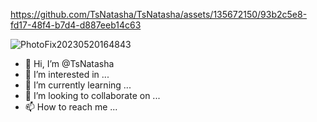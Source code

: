 

https://github.com/TsNatasha/TsNatasha/assets/135672150/93b2c5e8-fd17-48f4-b7d4-d887eeb14c63

![PhotoFix20230520164843](https://github.com/TsNatasha/TsNatasha/assets/135672150/194ea7b1-9b12-42ce-b27c-8b8e47007e73)
- 👋 Hi, I’m @TsNatasha
- 👀 I’m interested in ...
- 🌱 I’m currently learning ...
- 💞️ I’m looking to collaborate on ...
- 📫 How to reach me ...

<!---
TsNatasha/TsNatasha is a ✨ special ✨ repository because its `README.md` (this file) appears on your GitHub profile.
Você pode clicar no link Visualizar para ver suas alterações.



